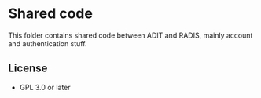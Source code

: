 # Shared code

This folder contains shared code between ADIT and RADIS, mainly account and authentication stuff.

## License

- GPL 3.0 or later
